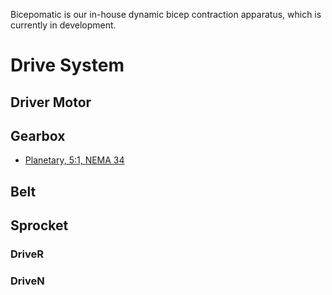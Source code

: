 Bicepomatic is our in-house dynamic bicep contraction apparatus, which is currently in development.

# Drive System
## Driver Motor

## Gearbox
* [Planetary, 5:1, NEMA 34](http://www.automationtechnologiesinc.com/products-page/cnc-gear-box/51-planetary-gearbox-for-automation-systems-4-thousand-rpm)

## Belt

## Sprocket
### DriveR
### DriveN